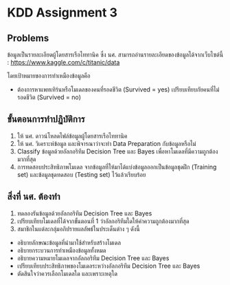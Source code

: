# KDD Assignment 3 
## Problems 
ข้อมูลเป็นรายละเอียดผู้โดยสารเรือไททานิค ซึ่ง นศ. สามารถอ่านรายละเอียดของข้อมูลได้จากเว็บไซต์นี้ : 
https://www.kaggle.com/c/titanic/data 

โดยเป้าหมายของการทำเหมืองข้อมูลคือ 
- ต้องการหาแพทเทิร์นหรือโมเดลของคนที่รอดชีวิต (Survived = yes) เปรียบเทียบกัยคนที่ไม่รอดชีวิต (Survived = no)

## ขั้นตอนการทำปฏิบัติการ
1. ให้ นศ. ดาวน์โหลดไฟล์ข้อมูลผู้โดยสารเรือไททานิค
2. ให้ นศ. วิเคราะห์ข้อมูล และพิจารณาว่าจะทำ Data Preparation กับข้อมูลหรือไม่
3. Classify ข้อมูลด้วยอัลกอริทึม Decision Tree และ Bayes เพื่อหาโมเดลที่มีความถูกต้องมากที่สุด
4. การทดสอบประสิทธิภาพโมเดล จากข้อมูลที่ให้มาได้แบ่งข้อมูลออกเป็นข้อมูลชุดฝึก (Training set) และข้อมูลชุดทดสอบ
(Testing set) ไว้แล้วเรียบร้อย

## สิ่งที่ นศ. ต้องทำ
1. ทดลองรันข้อมูลด้วยอัลกอริทึม Decision Tree และ Bayes
2. เปรียบเทียบโมเดลที่ได้จากขั้นตอนที่ 1 ว่าอัลกอริทึมใดให้ค่าความถูกต้องมากที่สุด
3. สมาชิกในแต่ละกลุ่มอภิปรายผลลัพธ์ในประเด็นต่าง ๆ ดังนี้
  - อธิบายลักษณะข้อมูลที่นำมาใช้สำหรับสร้างโมเดล
  - อธิบายกระบวนการทำเหมืองข้อมูลทั้งหมด
  - อธิบายความหมายโมเดลจากอัลกอริทึม Decision Tree และ Bayes
  - เปรียบเทียบประสิทธิภาพของโมเดลระหว่างอัลกอริทึม Decision Tree และ Bayes
  - ตัดสินใจว่าควรเลือกโมเดลใด และเพราะเหตุใด
